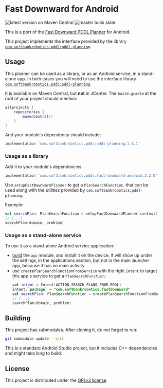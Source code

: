 # Fast Downward for Android

![](https://img.shields.io/maven-central/v/com.softbankrobotics.pddl/fast-downward "latest version on Maven Central")
![](https://img.shields.io/github/workflow/status/aldebaran/fast-downward-android/Android%20CI "master build state")

This is a port of the [Fast Downward PDDL Planner](http://www.fast-downward.org/) for Android.

This project implements the interface provided by the library
[`com.softbankrobotics.pddl:pddl-planning`](https://github.com/aldebaran/pddl-planning-android).

## Usage

This planner can be used as a library, or as an Android service, in a stand-alone app.
In both cases you will need to use the interface library
[`com.softbankrobotics.pddl:pddl-planning`](https://github.com/aldebaran/pddl-planning-android).

It is available on Maven Central, but **not** in JCenter.
The `build.gradle` at the root of your project should mention:

```groovy
allprojects {
    repositories {
        mavenCentral()
    }
}
```

And your module's dependency should include:
```groovy
implementation 'com.softbankrobotics.pddl:pddl-planning:1.4.1'
```

### Usage as a library

Add it to your module's dependencies:
```groovy
implementation 'com.softbankrobotics.pddl:fast-downward-android:2.2.0'
```
Use `setupFastDownwardPlanner` to get a `PlanSearchFunction`,
that can be used along with the utilities provided by `com.softbankrobotics:pddl-planning`.

Example:
```kotlin
val searchPlan: PlanSearchFunction = setupFastDownwardPlanner(context)
// [...]
searchPlan(domain, problem)
```

### Usage as a stand-alone service

To use it as a stand-alone Android service application:
- [build](#building) the `app` module, and install it on the device.
  It will show up under the settings, in the applications section,
  but not in the main launcher app, because it has no main activity.
- use `createPlanSearchFunctionFromService` with the right `Intent` to target this app's service
  to get a `PlanSearchFunction`:
  ```kotlin
  val intent = Intent(ACTION_SEARCH_PLANS_FROM_PDDL)
  intent.`package` = "com.softbankrobotics.fastdownward"
  val searchPlan: PlanSearchFunction = createPlanSearchFunctionFromService(context, intent)
  // [...]
  searchPlan(domain, problem)
  ```

## Building

This project has submodules. After cloning it, do not forget to run:

```sh
git submodule update --init
```

This is a standard Android Studio project,
but it includes C++ dependencies and might take long to build.

## License

This project is distributed under the [GPLv3 license](LICENSE).
